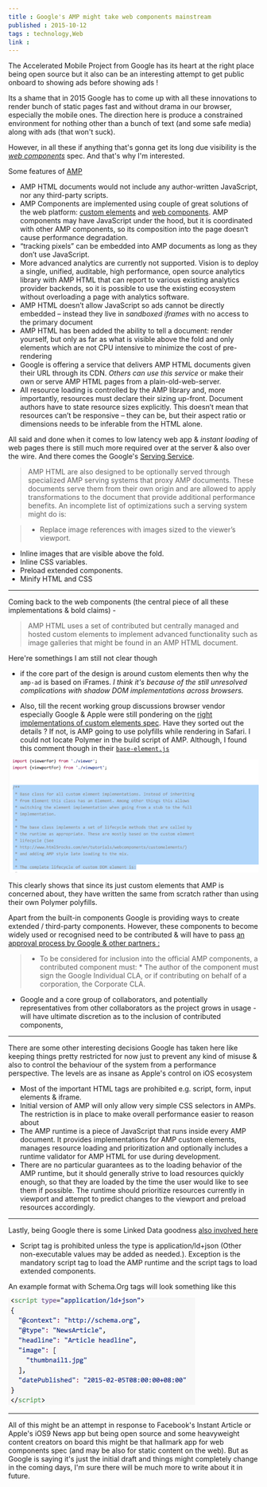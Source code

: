 ```yaml
---
title : Google's AMP might take web components mainstream
published : 2015-10-12
tags : technology,Web
link : 
---
```


The Accelerated Mobile Project from Google has its heart at the right place being open source but it also can be an interesting attempt to get public onboard to showing ads before showing ads !

Its a shame that in 2015 Google has to come up with all these innovations to render bunch of static pages fast and without drama in our browser, especially the mobile ones. The direction here is produce a constrained environment for nothing other than a bunch of text (and some safe media) along with ads (that won't suck).

However, in all these if anything that's gonna get its long due visibility is the [*web components*](http://www.w3.org/TR/components-intro/) spec. And that's why I'm interested.

Some features of [AMP](https://www.ampproject.org/how-it-works/)

* AMP HTML documents would not include any author-written JavaScript, nor any third-party scripts.
* AMP Components are implemented using couple of great solutions of the web platform: [custom elements](http://www.html5rocks.com/en/tutorials/webcomponents/customelements/) and [web components](http://webcomponents.org/). AMP components may have JavaScript under the hood, but it is coordinated with other AMP components, so its composition into the page doesn’t cause performance degradation.
* “tracking pixels” can be embedded into AMP documents as long as they don’t use JavaScript.
* More advanced analytics are currently not supported. Vision is to deploy a single, unified, auditable, high performance, open source analytics library with AMP HTML that can report to various existing analytics provider backends, so it is possible to use the existing ecosystem without overloading a page with analytics software.
* AMP HTML doesn’t allow JavaScript so ads cannot be directly embedded – instead they live in *sandboxed iframes* with no access to the primary document
* AMP HTML has been added the ability to tell a document: render yourself, but only as far as what is visible above the fold and only elements which are not CPU intensive to minimize the cost of pre-rendering
* Google is offering a service that delivers AMP HTML documents given their URL through its CDN. *Others can use this service* or make their own or serve AMP HTML pages from a plain-old-web-server.
* All resource loading is controlled by the AMP library and, more importantly, resources must declare their sizing up-front. Document authors have to state resource sizes explicitly. This doesn’t mean that resources can’t be responsive – they can be, but their aspect ratio or dimensions needs to be inferable from the HTML alone.

All said and done when it comes to low latency web app & *instant loading* of web pages there is still much more required over at the server & also over the wire. And there comes the Google's [Serving Service](https://github.com/ampproject/amphtml/blob/master/spec/amp-html-format.md#amp-html-).

>AMP HTML are also designed to be optionally served through specialized AMP serving systems that proxy AMP documents. These documents serve them from their own origin and are allowed to apply transformations to the document that provide additional performance benefits. An incomplete list of optimizations such a serving system might do is:

>* Replace image references with images sized to the viewer’s viewport.
* Inline images that are visible above the fold.
* Inline CSS variables.
* Preload extended components.
* Minify HTML and CSS

---

Coming back to the web components (the central piece of all these implementations & bold claims) -

>AMP HTML uses a set of contributed but centrally managed and hosted custom elements to implement advanced functionality such as image galleries that might be found in an AMP HTML document.

Here're somethings I am still not clear though

* if the core part of the design is around custom elements then why the `amp-ad` is based on iFrames. *I think it's because of the still unresolved complications with shadow DOM implementations across browsers.*

* Also, till the recent working group discussions browser vendor especially Google & Apple were still pondering on the [right implementations of custom elements spec](http://www.2ality.com/2015/08/web-component-status.html). Have they sorted out the details ? If not, is AMP going to use polyfills while rendering in Safari. I could not locate Polymer in the build script of AMP. Although, I found this comment though in their [`base-element.js`](https://github.com/ampproject/amphtml/blob/master/src/base-element.js)

![custom custom-component](/images/Screen-Shot-2015-10-12-at-7-36-01-am.png)

This clearly shows that since its just custom elements that AMP is concerned about, they have written the same from scratch rather than using their own Polymer polyfills.

Apart from the built-in components Google is providing ways to create extended / third-party components. However, these components to become widely used or recognised need to be contributed & will have to pass [an approval process by Google & other partners :](https://github.com/ampproject/amphtml/blob/master/spec/amp-html-components.md#extended-components)

>* To be considered for inclusion into the official AMP components, a contributed component must:
    * The author of the component must sign the Google Individual CLA, or if contributing on behalf of a corporation, the Corporate CLA.
* Google and a core group of collaborators, and potentially representatives from other collaborators as the project grows in usage - will have ultimate discretion as to the inclusion of contributed components,

---

There are some other interesting decisions Google has taken here like keeping things pretty restricted for now just to prevent any kind of misuse & also to control the behaviour of the system from a performance perspective. The levels are as insane as Apple's control on iOS ecosystem

* Most of the important HTML tags are prohibited e.g. script, form, input elements & iframe.
* Initial version of AMP will only allow very simple CSS selectors in AMPs. The restriction is in place to make overall performance easier to reason about
* The AMP runtime is a piece of JavaScript that runs inside every AMP document. It provides implementations for AMP custom elements, manages resource loading and prioritization and optionally includes a runtime validator for AMP HTML for use during development.
* There are no particular guarantees as to the loading behavior of the AMP runtime, but it should generally strive to load resources quickly enough, so that they are loaded by the time the user would like to see them if possible. The runtime should prioritize resources currently in viewport and attempt to predict changes to the viewport and preload resources accordingly.

---

Lastly, being Google there is some Linked Data goodness [also involved here](https://github.com/ampproject/amphtml/blob/master/spec/amp-html-format.md#html-tags)

* Script tag is prohibited unless the type is application/ld+json (Other non-executable values may be added as needed.). Exception is the mandatory script tag to load the AMP runtime and the script tags to load extended components.

An example format with Schema.Org tags will look something like this

![ld-goodness](/images/Screen-Shot-2015-10-12-at-7-38-53-am.png)

---

All of this might be an attempt in response to Facebook's Instant Article or Apple's iOS9 News app but being open source and some heavyweight content creators on board this might be that hallmark app for web components spec (and may be also for static content on the web). But as Google is saying it's just the initial draft and things might completely change in the coming days, I'm sure there will be much more to write about it in future.

